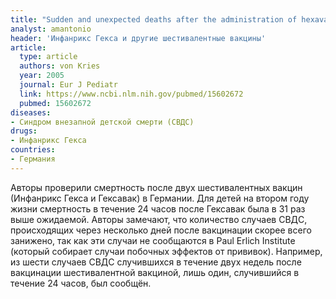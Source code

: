 ```yaml
---
title: "Sudden and unexpected deaths after the administration of hexavalent vaccines"
analyst: amantonio
header: 'Инфанрикс Гекса и другие шестивалентные вакцины'
article:
  type: article
  authors: von Kries
  year: 2005
  journal: Eur J Pediatr
  link: https://www.ncbi.nlm.nih.gov/pubmed/15602672
  pubmed: 15602672
diseases:
- Синдром внезапной детской смерти (СВДС)
drugs:
- Инфанрикс Гекса
countries:
- Германия
---
```


Авторы проверили смертность после двух шестивалентных вакцин (Инфанрикс Гекса и Гексавак) в Германии. Для детей на втором году жизни смертность в течение 24 часов после Гексавак была в 31 раз выше ожидаемой.
Авторы замечают, что количество случаев СВДС, происходящих через несколько дней после вакцинации скорее всего занижено, так как эти случаи не сообщаются в Paul Erlich Institute (который собирает случаи побочных эффектов от прививок). Например, из шести случаев СВДС случившихся в течение двух недель после вакцинации шестивалентной вакциной, лишь один, случившийся в течение 24 часов, был сообщён.
